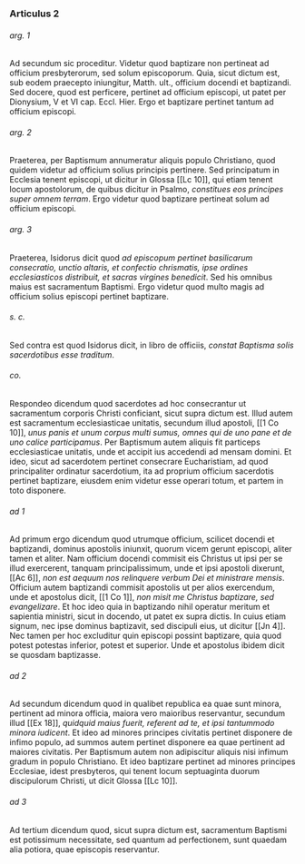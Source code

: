 ### Articulus 2

###### arg. 1
Ad secundum sic proceditur. Videtur quod baptizare non pertineat ad officium presbyterorum, sed solum episcoporum. Quia, sicut dictum est, sub eodem praecepto iniungitur, Matth. ult., officium docendi et baptizandi. Sed docere, quod est perficere, pertinet ad officium episcopi, ut patet per Dionysium, V et VI cap. Eccl. Hier. Ergo et baptizare pertinet tantum ad officium episcopi.

###### arg. 2
Praeterea, per Baptismum annumeratur aliquis populo Christiano, quod quidem videtur ad officium solius principis pertinere. Sed principatum in Ecclesia tenent episcopi, ut dicitur in Glossa [[Lc 10]], qui etiam tenent locum apostolorum, de quibus dicitur in Psalmo, *constitues eos principes super omnem terram*. Ergo videtur quod baptizare pertineat solum ad officium episcopi.

###### arg. 3
Praeterea, Isidorus dicit quod *ad episcopum pertinet basilicarum consecratio, unctio altaris, et confectio chrismatis, ipse ordines ecclesiasticos distribuit, et sacras virgines benedicit*. Sed his omnibus maius est sacramentum Baptismi. Ergo videtur quod multo magis ad officium solius episcopi pertinet baptizare.

###### s. c.
Sed contra est quod Isidorus dicit, in libro de officiis, *constat Baptisma solis sacerdotibus esse traditum*.

###### co.
Respondeo dicendum quod sacerdotes ad hoc consecrantur ut sacramentum corporis Christi conficiant, sicut supra dictum est. Illud autem est sacramentum ecclesiasticae unitatis, secundum illud apostoli, [[1 Co 10]], *unus panis et unum corpus multi sumus, omnes qui de uno pane et de uno calice participamus*. Per Baptismum autem aliquis fit particeps ecclesiasticae unitatis, unde et accipit ius accedendi ad mensam domini. Et ideo, sicut ad sacerdotem pertinet consecrare Eucharistiam, ad quod principaliter ordinatur sacerdotium, ita ad proprium officium sacerdotis pertinet baptizare, eiusdem enim videtur esse operari totum, et partem in toto disponere.

###### ad 1
Ad primum ergo dicendum quod utrumque officium, scilicet docendi et baptizandi, dominus apostolis iniunxit, quorum vicem gerunt episcopi, aliter tamen et aliter. Nam officium docendi commisit eis Christus ut ipsi per se illud exercerent, tanquam principalissimum, unde et ipsi apostoli dixerunt, [[Ac 6]], *non est aequum nos relinquere verbum Dei et ministrare mensis*. Officium autem baptizandi commisit apostolis ut per alios exercendum, unde et apostolus dicit, [[1 Co 1]], *non misit me Christus baptizare, sed evangelizare*. Et hoc ideo quia in baptizando nihil operatur meritum et sapientia ministri, sicut in docendo, ut patet ex supra dictis. In cuius etiam signum, nec ipse dominus baptizavit, sed discipuli eius, ut dicitur [[Jn 4]]. Nec tamen per hoc excluditur quin episcopi possint baptizare, quia quod potest potestas inferior, potest et superior. Unde et apostolus ibidem dicit se quosdam baptizasse.

###### ad 2
Ad secundum dicendum quod in qualibet republica ea quae sunt minora, pertinent ad minora officia, maiora vero maioribus reservantur, secundum illud [[Ex 18]], *quidquid maius fuerit, referent ad te, et ipsi tantummodo minora iudicent*. Et ideo ad minores principes civitatis pertinet disponere de infimo populo, ad summos autem pertinet disponere ea quae pertinent ad maiores civitatis. Per Baptismum autem non adipiscitur aliquis nisi infimum gradum in populo Christiano. Et ideo baptizare pertinet ad minores principes Ecclesiae, idest presbyteros, qui tenent locum septuaginta duorum discipulorum Christi, ut dicit Glossa [[Lc 10]].

###### ad 3
Ad tertium dicendum quod, sicut supra dictum est, sacramentum Baptismi est potissimum necessitate, sed quantum ad perfectionem, sunt quaedam alia potiora, quae episcopis reservantur.

